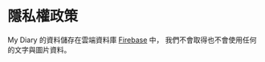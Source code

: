 隱私權政策
===================

My Diary 的資料儲存在雲端資料庫 [Firebase][1] 中，
我們不會取得也不會使用任何的文字與圖片資料。

[1]: https://firebase.google.com
